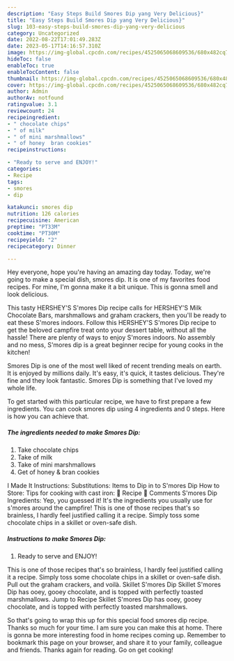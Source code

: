 ```yaml
---
description: "Easy Steps Build Smores Dip yang Very Delicious}"
title: "Easy Steps Build Smores Dip yang Very Delicious}"
slug: 103-easy-steps-build-smores-dip-yang-very-delicious
category: Uncategorized
date: 2022-08-22T17:01:49.283Z
date: 2023-05-17T14:16:57.310Z
image: https://img-global.cpcdn.com/recipes/4525065068609536/680x482cq70/smores-dip-recipe-main-photo.jpg
hideToc: false
enableToc: true
enableTocContent: false
thumbnail: https://img-global.cpcdn.com/recipes/4525065068609536/680x482cq70/smores-dip-recipe-main-photo.jpg
cover: https://img-global.cpcdn.com/recipes/4525065068609536/680x482cq70/smores-dip-recipe-main-photo.jpg
author: Admin
authorAv: notfound
ratingvalue: 3.1
reviewcount: 24
recipeingredient:
- " chocolate chips"
- " of milk"
- " of mini marshmallows"
- " of honey  bran cookies"
recipeinstructions:

- "Ready to serve and ENJOY!"
categories:
- Recipe
tags:
- smores
- dip

katakunci: smores dip 
nutrition: 126 calories
recipecuisine: American
preptime: "PT33M"
cooktime: "PT30M"
recipeyield: "2"
recipecategory: Dinner

---
```



Hey everyone, hope you're having an amazing day today. Today, we're going to make a special dish, smores dip. It is one of my favorites food recipes. For mine, I'm gonna make it a bit unique. This is gonna smell and look delicious.

This tasty HERSHEY&#39;S S&#39;mores Dip recipe calls for HERSHEY&#39;S Milk Chocolate Bars, marshmallows and graham crackers, then you&#39;ll be ready to eat these S&#39;mores indoors. Follow this HERSHEY&#39;S S&#39;mores Dip recipe to get the beloved campfire treat onto your dessert table, without all the hassle! There are plenty of ways to enjoy S&#39;mores indoors. No assembly and no mess, S&#39;mores dip is a great beginner recipe for young cooks in the kitchen!

Smores Dip is one of the most well liked of recent trending meals on earth. It is enjoyed by millions daily. It's easy, it's quick, it tastes delicious. They're fine and they look fantastic. Smores Dip is something that I've loved my whole life.


To get started with this particular recipe, we have to first prepare a few ingredients. You can cook smores dip using 4 ingredients and 0 steps. Here is how you can achieve that.

<!--inarticleads1-->

##### The ingredients needed to make Smores Dip:

1. Take  chocolate chips
1. Take  of milk
1. Take  of mini marshmallows
1. Get  of honey &amp; bran cookies


I Made It Instructions: Substitutions: Items to Dip in to S&#39;mores Dip How to Store: Tips for cooking with cast iron: 📖 Recipe 💬 Comments S&#39;mores Dip Ingredients: Yep, you guessed it! It&#39;s the ingredients you usually use for s&#39;mores around the campfire! This is one of those recipes that&#39;s so brainless, I hardly feel justified calling it a recipe. Simply toss some chocolate chips in a skillet or oven-safe dish. 

<!--inarticleads2-->

##### Instructions to make Smores Dip:


1. Ready to serve and ENJOY!

This is one of those recipes that&#39;s so brainless, I hardly feel justified calling it a recipe. Simply toss some chocolate chips in a skillet or oven-safe dish. Pull out the graham crackers, and voilà. Skillet S&#39;mores Dip Skillet S&#39;mores Dip has ooey, gooey chocolate, and is topped with perfectly toasted marshmallows. Jump to Recipe Skillet S&#39;mores Dip has ooey, gooey chocolate, and is topped with perfectly toasted marshmallows. 

So that's going to wrap this up for this special food smores dip recipe. Thanks so much for your time. I am sure you can make this at home. There is gonna be more interesting food in home recipes coming up. Remember to bookmark this page on your browser, and share it to your family, colleague and friends. Thanks again for reading. Go on get cooking!
